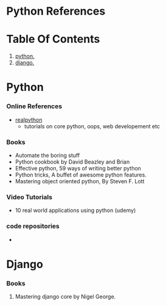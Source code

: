 # Python References
# Table Of Contents
1. [ python. ](#python)
2. [ django. ](#django)

<a name="python"></a>
# Python

### Online References
- [realpython](https://realpython.com/)
  - tutorials on core python, oops, web developement etc


### Books
- Automate the boring stuff
- Python cookbook by David Beazley and Brian
- Effective python, 59 ways of writing better python
- Python tricks, A buffet of awesome python features.
- Mastering object oriented python, By Steven F. Lott

### Video Tutorials
- 10 real world applications using python (udemy)




 
### code repositories
-


<a name="django"></a>
# Django

### Books
1. Mastering django core by Nigel George.


